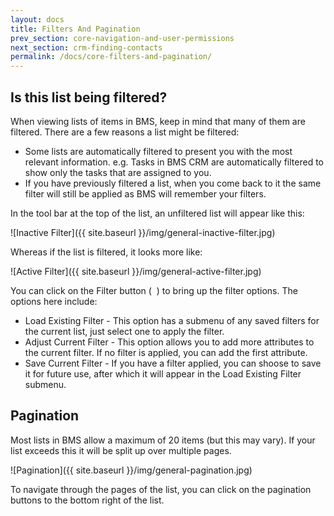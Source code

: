 ```yaml
---
layout: docs
title: Filters And Pagination
prev_section: core-navigation-and-user-permissions
next_section: crm-finding-contacts
permalink: /docs/core-filters-and-pagination/
---
```


## Is this list being filtered?

When viewing lists of items in BMS, keep in mind that many of them are filtered. There are a few reasons a list might be filtered:

* Some lists are automatically filtered to present you with the most relevant information. e.g. Tasks in BMS CRM are automatically filtered to show only the tasks that are assigned to you.
* If you have previously filtered a list, when you come back to it the same filter will still be applied as BMS will remember your filters.

In the tool bar at the top of the list, an unfiltered list will appear like this:

![Inactive Filter]({{ site.baseurl }}/img/general-inactive-filter.jpg)

Whereas if the list is filtered, it looks more like:

![Active Filter]({{ site.baseurl }}/img/general-active-filter.jpg)

You can click on the Filter button (&nbsp;<span class="icon-filter">&nbsp;</span>) to bring up the filter options. The options here include:

* Load Existing Filter - This option has a submenu of any saved filters for the current list, just select one to apply the filter.
* Adjust Current Filter - This option allows you to add more attributes to the current filter. If no filter is applied, you can add the first attribute.
* Save Current Filter - If you have a filter applied, you can shoose to save it for future use, after which it will appear in the Load Existing Filter submenu.

## Pagination

Most lists in BMS allow a maximum of 20 items (but this may vary). If your list exceeds this it will be split up over multiple pages.

![Pagination]({{ site.baseurl }}/img/general-pagination.jpg)

To navigate through the pages of the list, you can click on the pagination buttons to the bottom right of the list.